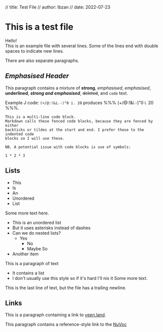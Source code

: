 // title: Test File
// author: Ibzan
// date: 2022-07-23

# This is a test file

Hello!  
This is an example file with several lines.
Some of the lines end with double spaces to indicate new lines.

There are also separate paragraphs.

## *Emphasised Header*

This paragraph contains a mixture of **strong**, *emphasised*,
_emphasised_, __underlined__, ***strong and emphasised***,
~~deleted~~, and `code` text.

Example J code: `(+/@:!&i.-)"0 i. 20` produces %%% (+/@:!&i.-)"0 i. 20 %%%.

```text
This is a multi-line code block.
Markdown calls these fenced code blocks, because they are fenced by either
backticks or tildes at the start and end. I prefer these to the indented code
blocks so I will use these.
```

```
NB. A potential issue with code blocks is use of symbols:

1 * 2 * 3
```

## Lists

- This
- Is
- An
- Unordered
- List

Some more text here.

* This is an unordered list
* But it uses asterisks instead of dashes
* Can we do nested lists?
  - Yes
	- No
	- Maybe So
* Another item

This is a paragraph of text
- It contains a list
- I don't usually use this style so if it's hard I'll nix it
Some more text.

This is the last line of text, but the file has a trailing newline.

## Links

This is a paragraph containing a link to [yeen.land](https://yeen.land).

This paragraph contains a reference-style link to the [NuVoc][nuvoc]

[nuvoc]: https://code.jsoftware.com/wiki/NuVoc

